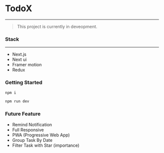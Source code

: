 # TodoX

---

> This project is currently in deveopment.

### Stack

---

- Next.js
- Next ui
- Framer motion
- Redux

### Getting Started

```bash
npm i
```

```bash
npm run dev
```

### Future Feature

- Remind Notification
- Full Responsive
- PWA (Progressive Web App)
- Group Task By Date
- Filter Task with Star (importance)
